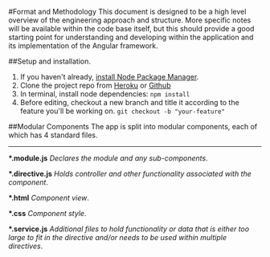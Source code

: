 #Format and Methodology
This document is designed to be a high level overview of the engineering approach and structure. More specific notes will be available within the code base itself, but this should provide a good starting point for understanding and developing within the application and its implementation of the Angular framework.

##Setup and installation. 
1. If you haven't already, [install Node Package Manager](http://blog.npmjs.org/post/85484771375/how-to-install-npm).
1. Clone the project repo from [Heroku](https://devcenter.heroku.com/articles/git-clone-heroku-app) or [Github](https://help.github.com/articles/cloning-a-repository/)
1. In terminal, install node dependencies: 
```npm install```
1. Before editing, checkout a new branch and title it according to the feature you'll be working on.
```git checkout -b "your-feature"```


##Modular Components
The app is split into modular components, each of which has 4 standard files. 
 ---  --- 
 __*.module.js__  _Declares the module and any sub-components_.
 
 __*.directive.js__  _Holds controller and other functionality associated with the component_.
 
 __*.html__  _Component view_. 
 
 __*.css__  _Component style_. 
 
 __*.service.js__  _Additional files to hold functionality or data that is either too large to fit in the directive and/or needs to be used within multiple directives_. 

